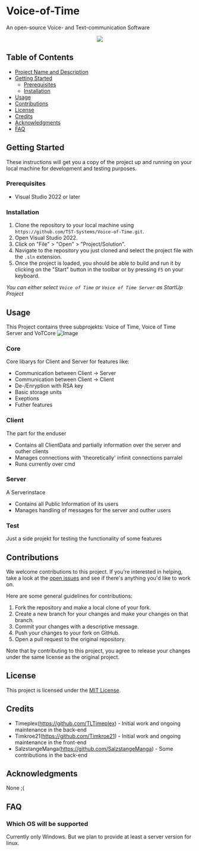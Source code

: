 <a name="project-name-and-description"></a>
# Voice-of-Time
An open-source Voice- and Text-communication Software

<p align="center">
<img src="https://user-images.githubusercontent.com/72736935/216663183-103f73f5-9f90-4cf6-b658-bb332270406a.png">
</p>

## Table of Contents

- [Project Name and Description](#project-name-and-description)
- [Getting Started](#getting-started)
  - [Prerequisites](#prerequisites)
  - [Installation](#installation)
- [Usage](#usage)
- [Contributions](#contributions)
- [License](#license)
- [Credits](#credits)
- [Acknowledgments](#acknowledgments)
- [FAQ](#faq)

<a name="getting-started"></a>
## Getting Started
These instructions will get you a copy of the project up and running on your local machine for development and testing purposes.

### Prerequisites

- Visual Studio 2022 or later

### Installation

1. Clone the repository to your local machine using `https://github.com/TST-Systems/Voice-of-Time.git`.
2. Open Visual Studio 2022.
3. Click on "File" > "Open" > "Project/Solution".
4. Navigate to the repository you just cloned and select the project file with the `.sln` extension.
5. Once the project is loaded, you should be able to build and run it by clicking on the "Start" button in the toolbar or by pressing `F5` on your keyboard.

*You can either select `Voice of Time` or `Voice of Time Server` as StartUp Project*

<a name="usage"></a>
## Usage
This Project contains three subprojekts: Voice of Time, Voice of Time Server and VoTCore
![Image](https://user-images.githubusercontent.com/72736935/216648066-bf4ea7b4-2918-408e-82ec-27c8529c0bb3.png)

### Core
Core libarys for Client and Server for features like:
- Communication between Client -> Server 
- Communication between Client -> Client
- De-/Enryption with RSA key
- Basic storage units
- Exeptions
- Futher features

### Client
The part for the enduser
- Contains all ClientData and partially information over the server and outher clients
- Manages connections with 'theoretically' infinit connections parralel
- Runs currently over cmd

### Server
A Serverinstace
- Contains all Public Information of its users
- Manages handling of messages for the server and outher users

### Test
Just a side projekt for testing the functionality of some features

<a name="contributions"></a>
## Contributions
We welcome contributions to this project. If you're interested in helping, take a look at the [open issues](https://github.com/your-username/your-project/issues) and see if there's anything you'd like to work on.

Here are some general guidelines for contributions:

1. Fork the repository and make a local clone of your fork.
2. Create a new branch for your changes and make your changes on that branch.
3. Commit your changes with a descriptive message.
4. Push your changes to your fork on GitHub.
5. Open a pull request to the original repository.

Note that by contributing to this project, you agree to release your changes under the same license as the original project.

<a name="license"></a>
## License
This project is licensed under the [MIT License](https://opensource.org/licenses/MIT).

<a name="credits"></a>
## Credits
- Timeplex(https://github.com/TLTimeplex) - Initial work and ongoing maintenance in the back-end
- Timkroe21(https://github.com/Timkroe21) - Initial work and ongoing maintenance in the front-end
- SalzstangeManga(https://github.com/SalzstangeManga) - Some contributions in the back-end

<a name="acknowledgments"></a>
## Acknowledgments
None ;(

<a name="faq"></a>
## FAQ
### Which OS will be supported
Currently only Windows. But we plan to provide at least a server version for linux.
